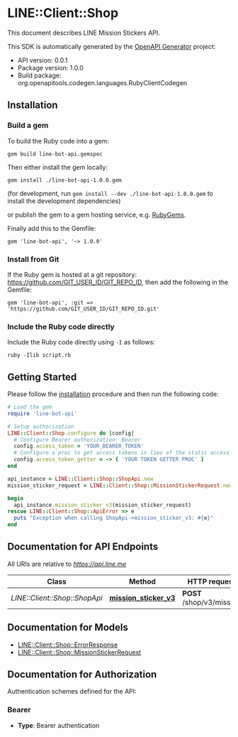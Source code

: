 # LINE::Client::Shop

This document describes LINE Mission Stickers API.

This SDK is automatically generated by the [OpenAPI Generator](https://openapi-generator.tech) project:

- API version: 0.0.1
- Package version: 1.0.0
- Build package: org.openapitools.codegen.languages.RubyClientCodegen

## Installation

### Build a gem

To build the Ruby code into a gem:

```shell
gem build line-bot-api.gemspec
```

Then either install the gem locally:

```shell
gem install ./line-bot-api-1.0.0.gem
```

(for development, run `gem install --dev ./line-bot-api-1.0.0.gem` to install the development dependencies)

or publish the gem to a gem hosting service, e.g. [RubyGems](https://rubygems.org/).

Finally add this to the Gemfile:

    gem 'line-bot-api', '~> 1.0.0'

### Install from Git

If the Ruby gem is hosted at a git repository: https://github.com/GIT_USER_ID/GIT_REPO_ID, then add the following in the Gemfile:

    gem 'line-bot-api', :git => 'https://github.com/GIT_USER_ID/GIT_REPO_ID.git'

### Include the Ruby code directly

Include the Ruby code directly using `-I` as follows:

```shell
ruby -Ilib script.rb
```

## Getting Started

Please follow the [installation](#installation) procedure and then run the following code:

```ruby
# Load the gem
require 'line-bot-api'

# Setup authorization
LINE::Client::Shop.configure do |config|
  # Configure Bearer authorization: Bearer
  config.access_token = 'YOUR_BEARER_TOKEN'
  # Configure a proc to get access tokens in lieu of the static access_token configuration
  config.access_token_getter = -> { 'YOUR TOKEN GETTER PROC' } 
end

api_instance = LINE::Client::Shop::ShopApi.new
mission_sticker_request = LINE::Client::Shop::MissionStickerRequest.new({to: 'to_example', product_id: 'product_id_example', product_type: 'STICKER', send_present_message: false}) # MissionStickerRequest | 

begin
  api_instance.mission_sticker_v3(mission_sticker_request)
rescue LINE::Client::Shop::ApiError => e
  puts "Exception when calling ShopApi->mission_sticker_v3: #{e}"
end

```

## Documentation for API Endpoints

All URIs are relative to *https://api.line.me*

Class | Method | HTTP request | Description
------------ | ------------- | ------------- | -------------
*LINE::Client::Shop::ShopApi* | [**mission_sticker_v3**](docs/ShopApi.md#mission_sticker_v3) | **POST** /shop/v3/mission | 


## Documentation for Models

 - [LINE::Client::Shop::ErrorResponse](docs/ErrorResponse.md)
 - [LINE::Client::Shop::MissionStickerRequest](docs/MissionStickerRequest.md)


## Documentation for Authorization


Authentication schemes defined for the API:
### Bearer

- **Type**: Bearer authentication

